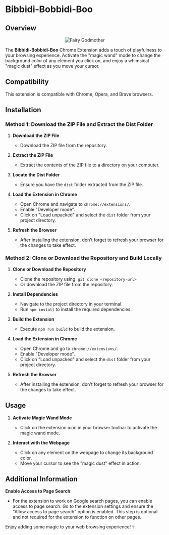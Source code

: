 # Bibbidi-Bobbidi-Boo

## Overview

<div align="center">
    <img src="https://tenor.com/view/cinderella-fairy-godmother-magic-bippity-boppity-boo-gif-6199236.gif" alt="Fairy Godmother">
</div>

The **Bibbidi-Bobbidi-Boo** Chrome Extension adds a touch of playfulness to your browsing experience. Activate the "magic wand" mode to change the background color of any element you click on, and enjoy a whimsical "magic dust" effect as you move your cursor.

## Compatibility

This extension is compatible with Chrome, Opera, and Brave browsers.

## Installation

### Method 1: Download the ZIP File and Extract the Dist Folder

1. **Download the ZIP File**

   - Download the ZIP file from the repository.

2. **Extract the ZIP File**

   - Extract the contents of the ZIP file to a directory on your computer.

3. **Locate the Dist Folder**

   - Ensure you have the `dist` folder extracted from the ZIP file.

4. **Load the Extension in Chrome**

   - Open Chrome and navigate to `chrome://extensions/`.
   - Enable "Developer mode".
   - Click on "Load unpacked" and select the `dist` folder from your project directory.

5. **Refresh the Browser**

   - After installing the extension, don’t forget to refresh your browser for the changes to take effect.

### Method 2: Clone or Download the Repository and Build Locally

1. **Clone or Download the Repository**

   - Clone the repository using: `git clone <repository-url>`
   - Or download the ZIP file from the repository.

2. **Install Dependencies**

   - Navigate to the project directory in your terminal.
   - Run `npm install` to install the required dependencies.

3. **Build the Extension**

   - Execute `npm run build` to build the extension.

4. **Load the Extension in Chrome**

   - Open Chrome and go to `chrome://extensions/`.
   - Enable "Developer mode".
   - Click on "Load unpacked" and select the `dist` folder from your project directory.

5. **Refresh the Browser**

   - After installing the extension, don’t forget to refresh your browser for the changes to take effect.

## Usage

1. **Activate Magic Wand Mode**

   - Click on the extension icon in your browser toolbar to activate the magic wand mode.

2. **Interact with the Webpage**
   - Click on any element on the webpage to change its background color.
   - Move your cursor to see the "magic dust" effect in action.

## Additional Information

**Enable Access to Page Search**:

- For the extension to work on Google search pages, you can enable access to page search. Go to the extension settings and ensure the "Allow access to page search" option is enabled. This step is optional and not required for the extension to function on other pages.

Enjoy adding some magic to your web browsing experience! ✨
